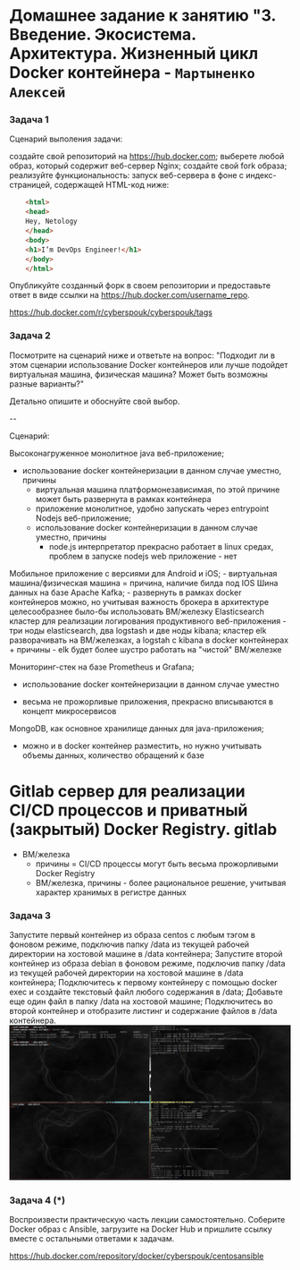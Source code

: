 # Домашнее задание к занятию "3. Введение. Экосистема. Архитектура. Жизненный цикл Docker контейнера - `Мартыненко Алексей`


### Задача 1
Сценарий выполения задачи:

создайте свой репозиторий на https://hub.docker.com;
выберете любой образ, который содержит веб-сервер Nginx;
создайте свой fork образа;
реализуйте функциональность: запуск веб-сервера в фоне с индекс-страницей, содержащей HTML-код ниже:
```html
    <html>
    <head>
    Hey, Netology
    </head>
    <body>
    <h1>I’m DevOps Engineer!</h1>
    </body>
    </html>
```
Опубликуйте созданный форк в своем репозитории и предоставьте ответ в виде ссылки на https://hub.docker.com/username_repo.

https://hub.docker.com/r/cyberspouk/cyberspouk/tags



### Задача 2
Посмотрите на сценарий ниже и ответьте на вопрос: "Подходит ли в этом сценарии использование Docker контейнеров или лучше подойдет виртуальная машина, физическая машина? Может быть возможны разные варианты?"

Детально опишите и обоснуйте свой выбор.

--

Сценарий:

Высоконагруженное монолитное java веб-приложение;
 - использование docker контейнеризации в данном случае уместно, причины 
   + виртуальная машина платформонезависимая, по этой причине может быть развернута в рамках контейнера 
   + приложение монолитное, удобно запускать через entrypoint
 Nodejs веб-приложение;
   - использование docker контейнеризации в данном случае уместно, причины
       + node.js интерпретатор прекрасно работает в linux средах, проблем в запуске nodejs web приложение - нет
   
Мобильное приложение c версиями для Android и iOS;
    - виртуальная машина/физическая машина = причина, наличие  билда под  IOS
Шина данных на базе Apache Kafka;
    - развернуть в рамках docker контейнеров можно, но учитывая важность брокера в архитектуре целесообразнее было-бы 
      использовать ВМ/железку
Elasticsearch кластер для реализации логирования продуктивного веб-приложения - три ноды elasticsearch, два logstash и две ноды kibana;
    кластер elk разворачивать на ВМ/железках, а logstah с kibana в docker контейнерах
    + причины - elk будет более шустро работать на "чистой" ВМ/железке 

Мониторинг-стек на базе Prometheus и Grafana;
   - использование docker контейнеризации в данном случае уместно
   + весьма не прожорливые приложения, прекрасно вписываются в концепт микросервисов 

MongoDB, как основное хранилище данных для java-приложения;
 - можно и в docker контейнер разместить, но нужно учитывать объемы данных, количество обращений к базе
 
Gitlab сервер для реализации CI/CD процессов и приватный (закрытый) Docker Registry.
gitlab 
==
 - ВМ/железка
   + причины = CI/CD процессы могут быть весьма прожорливыми
Docker Registry 
   - ВМ/железка, причины - более рациональное решение, учитывая характер хранимых в регистре данных


### Задача 3
Запустите первый контейнер из образа centos c любым тэгом в фоновом режиме, подключив папку /data из текущей рабочей директории на хостовой машине в /data контейнера;
Запустите второй контейнер из образа debian в фоновом режиме, подключив папку /data из текущей рабочей директории на хостовой машине в /data контейнера;
Подключитесь к первому контейнеру с помощью docker exec и создайте текстовый файл любого содержания в /data;
Добавьте еще один файл в папку /data на хостовой машине;
Подключитесь во второй контейнер и отобразите листинг и содержание файлов в /data контейнера.
![3-1](img/3-1.png)



### Задача 4 (*)
Воспроизвести практическую часть лекции самостоятельно.
Соберите Docker образ с Ansible, загрузите на Docker Hub и пришлите ссылку вместе с остальными ответами к задачам.

https://hub.docker.com/repository/docker/cyberspouk/centosansible


